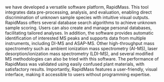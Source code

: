 we have developed a versatile software platform, RapidMass. 
This tool integrates data pre-processing, analysis, and evaluation, enabling direct discrimination of unknown sample species with intuitive visual outputs. 
RapidMass offers several database search algorithms to achieve unknown sample scoring. 
Users can also create and manage personal databases, facilitating tailored analyses.
In addition, the software provides automatic identification of interested MS peaks and supports data from multiple instruments, including DI-MS and ASAP-MS. 
Other high-throughput mass spectrometry such as ambient ionization mass spectrometry (AI-MS), laser desorption/ionization mass spectrometry (LDI-MS), and several modified MS methodologies can also be tried with this software. 
The performance of RapidMass was validated using easily confused plant materials, with satisfactory results. 
Importantly, RapidMass features a user-friendly, visual interface, making it accessible to users without programming expertise.

